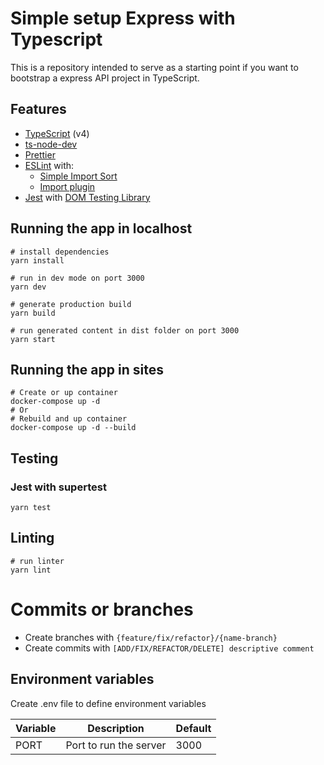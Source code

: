 # Simple setup Express with Typescript

This is a repository intended to serve as a starting point if you want to bootstrap a express API project in TypeScript.

## Features

- [TypeScript](https://www.typescriptlang.org/) (v4)
- [ts-node-dev](https://github.com/wclr/ts-node-dev)
- [Prettier](https://prettier.io/)
- [ESLint](https://eslint.org/) with:
  - [Simple Import Sort](https://github.com/lydell/eslint-plugin-simple-import-sort/)
  - [Import plugin](https://github.com/benmosher/eslint-plugin-import/)
- [Jest](https://jestjs.io) with [DOM Testing Library](https://testing-library.com/docs/dom-testing-library/intro)

## Running the app in localhost

```
# install dependencies
yarn install

# run in dev mode on port 3000
yarn dev

# generate production build
yarn build

# run generated content in dist folder on port 3000
yarn start
```

## Running the app in sites

```
# Create or up container
docker-compose up -d
# Or
# Rebuild and up container
docker-compose up -d --build
```

## Testing

### Jest with supertest

```
yarn test
```

## Linting

```
# run linter
yarn lint
```

# Commits or branches

- Create branches with `{feature/fix/refactor}/{name-branch}`
- Create commits with `[ADD/FIX/REFACTOR/DELETE] descriptive comment`

## Environment variables

Create .env file to define environment variables

| Variable | Description            | Default |
| -------- | ---------------------- | ------- |
| PORT     | Port to run the server | 3000    |
